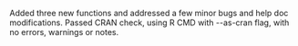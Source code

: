 Added three new functions and addressed a few minor bugs and help doc modifications.
Passed CRAN check, using R CMD with --as-cran flag, with no errors, warnings or notes. 
